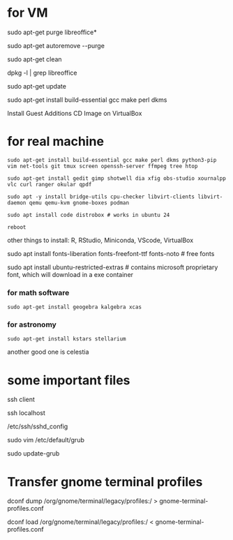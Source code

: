 # for VM

sudo apt-get purge libreoffice*

sudo apt-get autoremove --purge

sudo apt-get clean

dpkg -l | grep libreoffice

sudo apt-get update

sudo apt-get install build-essential gcc make perl dkms

Install Guest Additions CD Image on VirtualBox

# for real machine

```
sudo apt-get install build-essential gcc make perl dkms python3-pip vim net-tools git tmux screen openssh-server ffmpeg tree htop

sudo apt-get install gedit gimp shotwell dia xfig obs-studio xournalpp vlc curl ranger okular qpdf

sudo apt -y install bridge-utils cpu-checker libvirt-clients libvirt-daemon qemu qemu-kvm gnome-boxes podman

sudo apt install code distrobox # works in ubuntu 24

reboot

```


other things to install: R, RStudio, Miniconda, VScode, VirtualBox

sudo apt install fonts-liberation fonts-freefont-ttf fonts-noto # free fonts

sudo apt install ubuntu-restricted-extras # contains microsoft proprietary font, which will download in a exe container

### for math software

```
sudo apt-get install geogebra kalgebra xcas 
```

### for astronomy

```
sudo apt-get install kstars stellarium
```
another good one is celestia

# some important files

ssh client

ssh localhost

/etc/ssh/sshd_config

sudo vim /etc/default/grub

sudo update-grub

# Transfer gnome terminal profiles

dconf dump /org/gnome/terminal/legacy/profiles:/ > gnome-terminal-profiles.conf

dconf load /org/gnome/terminal/legacy/profiles:/ < gnome-terminal-profiles.conf

